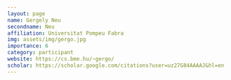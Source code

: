 ```yaml
---
layout: page
name: Gergely Neu
secondname: Neu
affiliation: Universitat Pompeu Fabra
img: assets/img/gergo.jpg
importance: 6
category: participant
website: https://cs.bme.hu/~gergo/
scholar: https://scholar.google.com/citations?user=uz27G84AAAAJ&hl=en
---
```


